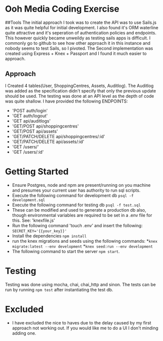 # Ooh Media Coding Exercise

##Tools
The initial approach I took was to create the API was to use Sails.js as it was quite helpful for initial development.
I also found it's ORM waterline quite attractive and it's seperation of authentication policies and endpoints.
This however quickly became unweildy as testing sails apps is difficult. I commonly go to github to see how other approach it in this instance and nobody seems to test Sails, so I pivoted.
The Second implementation was created using Express + Knex + Passport and I found it much easier to approach.

## Approach
I Created 4 tables(User, ShoppingCentres, Assets, Auditlog). The Auditlog was added as the specification didn't specify that only the previous update should be used.
The testing was done at an API level as the depth of code was quite shallow.
I have provided the following ENDPOINTS:

* 'POST auth/login'
* 'GET auth/logout'
* 'GET api/auditlogs'
* 'GET/POST api/shoppingcentres'
* 'GET/POST api/assets'
* 'GET/PATCH/DELETE api/shoppingcentres/:id'
* 'GET/PATCH/DELETE api/assets/:id'
* 'GET /users/'
* 'GET /users/:id'

# Getting Started
* Ensure Postgres, node and npm are present/running on you machine and presumes your current user has authority to run sql scripts.
* Execute the following command for development db `psql -f development.sql`
* Execute the following command for testing db `psql -f test.sql`
* These can be modified and used to generate a production db also, though environmental variables are required to be set in a .env file for this. See: 'knexfile.js'
* Run the following command 'touch .env' and insert the following:
`
SECRET_KEY='{{your_key}}'
`
* Install the dependencies `npm install`
* run the knex migrations and seeds using the following commands:
    *`
knex migrate:latest --env development
`
    *`
knex seed:run --env development
`
* The following command to start the server `npm start`.

# Testing
Testing was done using mocha, chai, chai_http and sinon.
The tests can be run by running `npm test` after instantiating the test db.


# Excluded
* I have excluded the nice to haves due to the delay caused by my first approach not working out. If you would like me to do a UI I don't minding adding one.